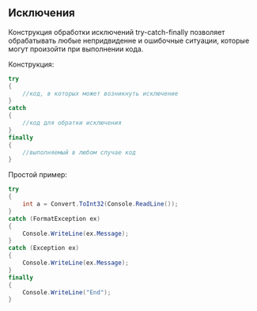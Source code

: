 ## Исключения

Конструкция обработки исключений try-catch-finally позволяет обрабатывать любые непридвиденне и ошибочные ситуации, которые могут произойти при выполнении кода.

Конструкция:
```csharp
try
{
    //код, в которых может возникнуть исключение
}
catch
{
    //код для обратки исключения
}
finally
{
    //выполняемый в любом случае код
}
```

Простой пример:
```csharp
try
{
    int a = Convert.ToInt32(Console.ReadLine());
}
catch (FormatException ex)
{
    Console.WriteLine(ex.Message);
}
catch (Exception ex)
{
    Console.WriteLine(ex.Message);
}
finally
{
    Console.WriteLine("End");
}
```



